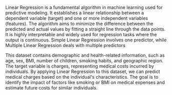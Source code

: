 Linear Regression is a fundamental algorithm in machine learning used for predictive modeling. It establishes a linear relationship between a dependent variable (target) and one or more independent variables (features). The algorithm aims to minimize the difference between the predicted and actual values by fitting a straight line through the data points. It is highly interpretable and widely used for regression tasks where the output is continuous. Simple Linear Regression involves one predictor, while Multiple Linear Regression deals with multiple predictors

This dataset contains demographic and health-related information, such as age, sex, BMI, number of children, smoking habits, and geographic region. The target variable is charges, representing medical costs incurred by individuals. By applying Linear Regression to this dataset, we can predict medical charges based on the individual's characteristics. The goal is to identify the impact of factors like smoking or BMI on medical expenses and estimate future costs for similar individuals.
